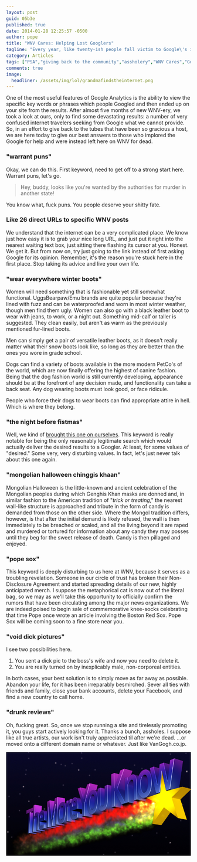 ```yaml
---
layout: post
guid: 05b3e
published: true
date: 2014-01-28 12:25:57 -0500
author: pope
title: "WNV Cares: Helping Lost Googlers"
tagline: "Every year, like twenty-ish people fall victim to Google\'s indifference, and instead of finding the answers they need, find themselves here on WNV, face-to-face with a poop joke. Today, we try to help those poor lost souls. "
category: Articles
tags: ["PSA","giving back to the community","assholery","WNV Cares","Google","searching is hard to do","mongolian halloween chinggis khaan","pope sox","candy tastes better when it's been hard won","puns","DR"]
comments: true 
image:
  headliner: /assets/img/lol/grandmafindstheinternet.png
---
```


One of the most useful features of Google Analytics is the ability to view the specific key words or phrases which people Googled and then ended up on your site from the results. After almost five months of new WNV-ery, we took a look at ours, only to find some devastating results: a number of very confused internet travelers seeking from Google what we cannot provide. So, in an effort to give back to the tubes that have been so gracious a host, we are here today to give our best answers to those who implored the Google for help and were instead left here on WNV for dead.

### "warrant puns"

Okay, we can do this. First keyword, need to get off to a strong start here. Warrant puns, let's go.

> Hey, buddy, looks like you're wanted by the authorities for murder in another state!

You know what, fuck puns. You people deserve your shitty fate.

### Like 26 direct URLs to specific WNV posts

We understand that the internet can be a very complicated place. We know just how easy it is to grab your nice long URL, and just put it right into the nearest waiting text box, just sitting there flashing its cursor at you. Honest. We get it. But from now on, try just going to the link instead of first asking Google for its opinion. Remember, it's the reason you're stuck here in the first place. Stop taking its advice and live your own life.

### "wear everywhere winter boots"

Women will need something that is fashionable yet still somewhat functional. UggsBearpaw/Emu brands are quite popular because they're lined with fuzz and can be waterproofed and worn in most winter weather, though men find them ugly. Women can also go with a black leather boot to wear with jeans, to work, or a night out. Something mid-calf or taller is suggested. They clean easily, but aren't as warm as the previously mentioned fur-lined boots.

Men can simply get a pair of versatile leather boots, as it doesn't really matter what their snow boots look like, so long as they are better than the ones you wore in grade school.

Dogs can find a variety of boots available in the more modern PetCo's of the world, which are now finally offering the highest of canine fashion. Being that the dog fashion world is still currently developing, appearance should be at the forefront of any decision made, and functionality can take a back seat. Any dog wearing boots must look good, or face ridicule.

People who force their dogs to wear boots can find appropriate attire in hell. Which is where they belong.

### "the night before fistmas"

Well, we kind of [brought this one on ourselves](/post/d25a7). This keyword is really notable for being the only reasonably legitimate search which would actually deliver the desired results to a Googler. At least, for some values of "desired." Some very, very disturbing values. In fact, let's just never talk about this one again.

### "mongolian halloween chinggis khaan"

Mongolian Halloween is the little-known and ancient celebration of the Mongolian peoples during which Genghis Khan masks are donned and, in similar fashion to the American tradition of "_trick or treating_," the nearest wall-like structure is approached and tribute in the form of candy is demanded from those on the other side. Where the Mongol tradition differs, however, is that after the initial demand is likely refused, the wall is then immediately to be breached or scaled, and all the living beyond it are raped and murdered or tortured for information about any candy they may posses until they beg for the sweet release of death. Candy is then pillaged and enjoyed.

### "pope sox"

This keyword is deeply disturbing to us here at WNV, because it serves as a troubling revelation. Someone in our circle of trust has broken their Non-Disclosure Agreement and started spreading details of our new, highly anticipated merch. I suppose the metaphorical cat is now out of the literal bag, so we may as we'll take this opportunity to officially confirm the rumors that have been circulating among the major news organizations. We are indeed poised to begin sale of commemorative knee-socks celebrating that time Pope once wrote an article involving the Boston Red Sox. Pope Sox will be coming soon to a fine store near you.

### "void dick pictures"

I see two possibilities here.

1.  You sent a dick pic to the boss's wife and now you need to delete it.
2.  You are really turned on by inexplicably male, non-corporeal entities.

In both cases, your best solution is to simply move as far away as possible. Abandon your life, for it has been irreparably besmirched. Sever all ties with friends and family, close your bank accounts, delete your Facebook, and find a new country to call home.

### "drunk reviews"

Oh, fucking great. So, once we stop running a site and tirelessly promoting it, you guys start actively looking for it. Thanks a bunch, assholes. I suppose like all true artists, our work isn't truly appreciated til after we're dead. ...or moved onto a different domain name or whatever. Just like VanGogh.co.jp.

![The More You Know](/assets/img/lol/the_more_you_know.png)